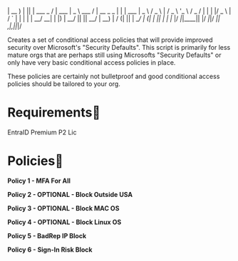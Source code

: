 | __ ) | || | ___ _ / | ___ | _ \ ___ / | __ _ _ | | | ___
| _ \ / _ \ | / _ \ '_ \ / _ / | | | |/ _ \ | / ` | | | | | __/ __|
| |) | __/ || || __/ | __) | / (| || | __/ | (| | || | | |_
|/ _|_|____|| |/ _|_|/ _|| _,|_,||_|/
                                                                                   


Creates a set of conditional access policies that will provide improved security over Microsoft's "Security Defaults".  This script is primarily for less mature orgs that are perhaps still using Microsofts "Security Defaults"  or only have very basic conditional access policies in place. 

These policies are certainly not bulletproof and good conditional access policies should be tailored to your org. 

# Requirements📃
EntraID Premium P2 Lic

# Policies🔏

**Policy 1 - MFA For All**

**Policy 2 - OPTIONAL - Block Outside USA**

**Policy 3 - OPTIONAL - Block MAC OS**

**Policy 4 - OPTIONAL - Block Linux OS**

**Policy 5 - BadRep IP Block**

**Policy 6 - Sign-In Risk Block**



